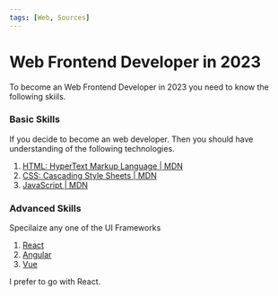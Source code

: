 ```yaml
---
tags: [Web, Sources]
---
```


# Web Frontend Developer in 2023

To become an Web Frontend Developer in 2023 you need to know the following skiils.

### Basic Skills
If you decide to become an web developer. Then you should have understanding of the following technologies.
1. [HTML: HyperText Markup Language | MDN](https://developer.mozilla.org/en-US/docs/Web/HTML)
2. [CSS: Cascading Style Sheets | MDN](https://developer.mozilla.org/en-US/docs/Web/CSS)
3. [JavaScript | MDN](https://developer.mozilla.org/en-US/docs/Web/JavaScript)   

<!--truncate-->
   
### Advanced Skills

Specilaize any one of the UI Frameworks

1. [React](https://react.dev/)
2. [Angular](https://angular.io/)
3. [Vue](https://vuejs.org/)

I prefer to go with React.